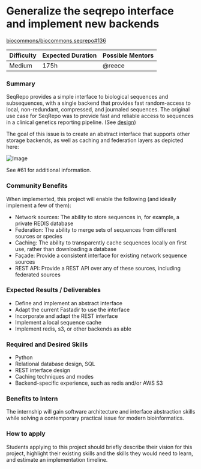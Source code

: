 # Generalize the seqrepo interface and implement new backends

[biocommons/biocommons.seqrepo#136](https://github.com/biocommons/biocommons.seqrepo/issues/136)

| Difficulty | Expected Duration | Possible Mentors |
|-|-|-|
| Medium | 175h | @reece |

### Summary

SeqRepo provides a simple interface to biological sequences and subsequences, with a single backend that provides fast random-access to local, non-redundant, compressed, and journaled sequences.  The original use case for SeqRepo was to provide fast and reliable access to sequences in a clinical genetics reporting pipeline. (See [design](https://github.com/biocommons/biocommons.seqrepo/blob/main/docs/design.rst))

The goal of this issue is to create an abstract interface that supports other storage backends, as well as caching and federation layers as depicted here:

![Image](https://github.com/biocommons/biocommons.seqrepo/assets/109453/03afc523-549b-4d51-b31f-b523a896bb27)

See #61 for additional information.


### Community Benefits

When implemented, this project will enable the following (and ideally implement a few of them):

- Network sources: The ability to store sequences in, for example, a private REDIS database
- Federation: The ability to merge sets of sequences from different sources or species
- Caching: The ability to transparently cache sequences locally on first use, rather than downloading a database
- Façade: Provide a consistent interface for existing network sequence sources
- REST API: Provide a REST API over any of these sources, including federated sources

### Expected Results / Deliverables

- Define and implement an abstract interface
- Adapt the current Fastadir to use the interface
- Incorporate and adapt the REST interface
- Implement a local sequence cache
- Implement redis, s3, or other backends as able

### Required and Desired Skills

- Python
- Relational database design, SQL
- REST interface design
- Caching techniques and modes
- Backend-specific experience, such as redis and/or AWS S3 


### Benefits to Intern

The internship will gain software architecture and interface abstraction skills while solving a contemporary practical issue for modern bioinformatics.

### How to apply

Students applying to this project should briefly describe their vision for this project, highlight their existing skills and the skills they would need to learn, and estimate an implementation timeline.
